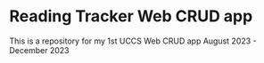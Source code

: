 # Reading Tracker Web CRUD app
This is a repository for my 1st UCCS Web CRUD app 
August 2023 - December 2023
